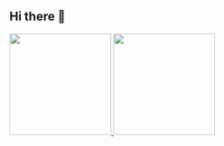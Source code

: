 ## Hi there 👋
<div>
  <a href="https://github.com/bonfim-igor">
  <img height="180em" src="https://github-readme-stats.vercel.app/api?username=bonfim-igor&hide=contribs,prs">
  <img height="180em" src="https://github-readme-stats.vercel.app/api/top-langs/?username=bonfim-igor">
</div>

